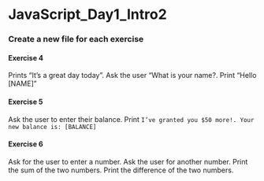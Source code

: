 # JavaScript_Day1_Intro2
### Create a new file for each exercise

#### Exercise 4
Prints “It’s a great day today”. Ask the user “What is your name?. Print “Hello [NAME]”

#### Exercise 5
Ask the user to enter their balance. Print ```I’ve granted you $50 more!. Your new balance is: [BALANCE]```

#### Exercise 6
Ask for the user to enter a number. Ask the user for another number. Print the sum of the two numbers. Print the difference of the two numbers.
